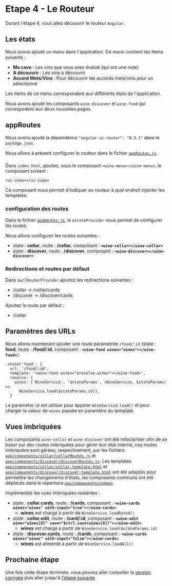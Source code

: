 # Etape 4 - Le Routeur
Durant l'étape 4, vous allez découvrir le routeur `Angular`.

## Les états
Nous avons ajouté un menu dans l'application. Ce menu contient les items suivants :
* **Ma cave** : Les vins que vous avez évalué (qui ont une note)
* **A découvrir** : Les vins à découvrir
* **Accord Mets/Vins** : Pour découvrir les accords mets/vins pour un sélectionné

Les items de ce menu correspondent aux différents états de l'application.

Nous avons ajouté les composants `wine-discover` et `wine-food` qui correspodent aux deux nouvelles pages.

## appRoutes
Nous avons ajouté la dépendance `"angular-ui-router": "0.3.1"` dans le `package.json`.

Nous allons à présent configurer le routeur dans le fichier [`appRoutes.js`](./app/appRoutes.js).

### <ui-view></ui-view>
Dans `index.html`, ajoutez, sous le composant `<wine-menu></wine-menu>`, le composant suivant :
```
<ui-view></ui-view>
```
Ce composant nous permet d'indiquer au routeur à quel endroit injecter les templates.

### configuration des routes
Dans le fichier [`appRoutes.js`](./app/appRoutes.js), le `$stateProvider` nous permet de configurer les routes.

Nous allons configurer les routes suivantes :
* state : **cellar**, route : **/cellar**, composant : **`<wine-cellar></wine-cellar>`**
* state : **discover**, route : **/discover**, composant : **`<wine-discover></wine-discover>`**

### Redirections et routes par défaut
Dans `$urlRouterProvider` ajoutez les redirections suivantes :
* /cellar -> /cellar/cards
* /discover -> /discover/cards

Ajoutez la route par défaut :
* /cellar

## Paramètres des URLs
Nous allons maintenant ajouter une route paramètrée `/food/:id` (state : **food**, route : **/food/:id**, composant : **`<wine-food wines="wines"></wine-food>`**):
```
.state('food', {
  url: '/food/:id',
  template: '<wine-food wines="$resolve.wines"></wine-food>',
  resolve: {
    wines: ['WineService', '$stateParams', (WineService, $stateParams) =>
      WineService.load($stateParams.id)],
  }
```

Le paramètre `id` est utiliser pour appeler `WineService.load()` et pour charger la valeur de `wines` passée en paramètre du template.

## Vues imbriquées
Les composants `wine-cellar` et `wine-discover` ont été refactoriser afin de se baser sur des routes imbriquées pour gérer leur état interne, ces routes imbriquées sont gérées, respectivement, par les fichiers [`app/components/cellar/cellarRoutes.js`](app/components/cellar/cellarRoutes.js) et [`app/components/discover/discoverRoutes.js`](app/components/discover/discoverRoutes.js). Les templates [`app/components/cellar/cellar-template.html`](app/components/cellar/cellar-template.html) et [`app/components/discover/discover-template.html`](app/components/discover/discover-template.html) ont été adaptés pour permettre les changements d'états, les composants communs ont été déplacés dans le répertoire [`app/components/common`](app/components/common).

Implémentez les vues imbriquées restantes :
* state : **cellar.cards**, route : **/cards**, composant : **`<wine-cards wines="wines" with-input="true"></wine-cards>`**
  * **wines** est chargé à partir de `WineService.loadRated()`
* state : **cellar.edit**, route : **/card/:id**, composant : **`<wine-edit wine="wines[0]" save="$ctrl.save(wines[0])"></wine-edit>`**
  * **wines** est chargé à partir de `WineService.load($stateParams.id)`
* state : **discover.cards**, route : **/cards**, composant : **`<wine-cards wines="wines" with-input="false"></wine-cards>`**
  * **wines** est alimenté à partir de `WineService.loadAll()`

## Prochaine étape

Une fois cette étape terminée, vous pouvez aller consulter la [version corrigée](../step-4-done) puis aller jusqu'à [l'étape suivante](../step-5)
